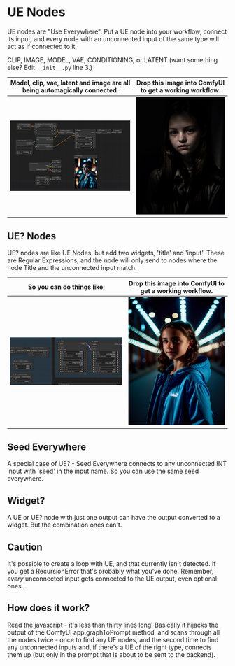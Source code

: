 # UE Nodes

UE nodes are "Use Everywhere". Put a UE node into your workflow, connect its input, and every node with an unconnected input of the same type will act as if connected to it. 

CLIP, IMAGE, MODEL, VAE, CONDITIONING, or LATENT (want something else? Edit `__init__.py` line 3.)

| Model, clip, vae, latent and image are all being automagically connected. | Drop this image into ComfyUI to get a working workflow. |
|-|-|
|![workflow](docs/workflow.png)|![portrait](docs/portrait.png)|

## UE? Nodes

UE? nodes are like UE Nodes, but add two widgets, 'title' and 'input'. These are Regular Expressions, and the node will only send to nodes where the node Title and the unconnected input match. 

| So you can do things like: | Drop this image into ComfyUI to get a working workflow. |
|-|-|
|![this](docs/UEQ.png)|![drop](docs/UEQportrait.png)|

## Seed Everywhere

A special case of UE? - Seed Everywhere connects to any unconnected INT input with 'seed' in the input name. So you can use the same seed everywhere.

## Widget?

A UE or UE? node with just one output can have the output converted to a widget. But the combination ones can't.

## Caution

It's possible to create a loop with UE, and that currently isn't detected. If you get a RecursionError that's probably what you've done. Remember, *every* unconnected input gets connected to the UE output, even optional ones...

## How does it work?

Read the javascript - it's less than thirty lines long! Basically it hijacks the output of the ComfyUI app.graphToPrompt method, and scans through all the nodes twice - once to find any UE nodes, and the second time to find any unconnected inputs and, if there's a UE of the right type, connects them up (but only in the prompt that is about to be sent to the backend).

